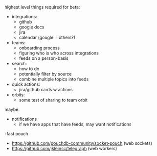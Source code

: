 highest level things required for beta:

  - integrations:
      - github
      - google docs
      - jira
      - calendar (google + others?)
  - teams:
    - onboarding process
    - figuring who is who across integrations
    - feeds on a person-basis
  - search:
    - how to do
    - potentially filter by source
    - combine multiple topics into feeds
  - quick actions:
    - jira/github cards w actions
  - orbits:
    - some test of sharing to team orbit

maybe:

  - notifications
    - if we have apps that have feeds, may want notifications


-fast pouch
  - https://github.com/pouchdb-community/socket-pouch (web sockets)
  - https://github.com/jkleinsc/telegraph (web workers)

